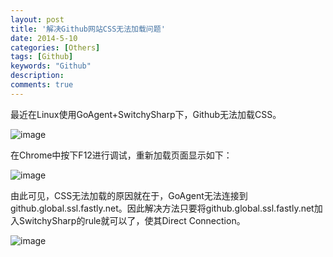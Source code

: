 ```yaml
---
layout: post
title: '解决Github网站CSS无法加载问题'
date: 2014-5-10
categories: [Others]
tags: [Github]
keywords: "Github"
description: 
comments: true
---
```

最近在Linux使用GoAgent+SwitchySharp下，Github无法加载CSS。

![image](/images/uploads/2014/05/Selection_001.png)

在Chrome中按下F12进行调试，重新加载页面显示如下：

![image](/images/uploads/2014/05/Selection_002.png)

由此可见，CSS无法加载的原因就在于，GoAgent无法连接到github.global.ssl.fastly.net。因此解决方法只要将github.global.ssl.fastly.net加入SwitchySharp的rule就可以了，使其Direct Connection。

![image](/images/uploads/2014/05/Selection_003.png)